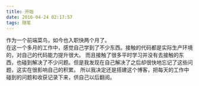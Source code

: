```yaml
---
title: 开始
date: 2016-04-24 02:17:57
tags: 随笔
---
```

作为一个前端菜鸟，如今也入职快两个月了。  
在这一个多月的工作中，感觉自己学到了不少东西。接触的代码都是实际生产环境的，对自己的代码能力提升很大。
而且接触了很多平时学习并没有去接触的东西，也碰到解决了不少问题。但是我发现在自己解决了之后却很快地忘记了这些问题，这实在很影响自己的积累。
所以我决定还是搭建这个博客，把每天的工作中碰到的问题和收获记录下来，供自己以后翻阅。